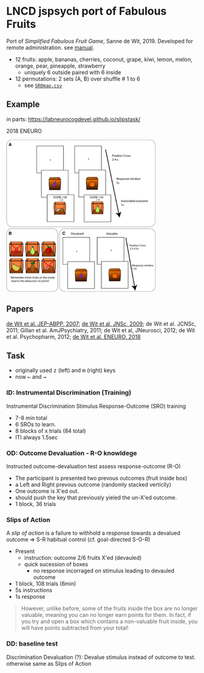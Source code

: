 # LNCD jspsych port of Fabulous Fruits

Port of *Simplified Fabulous Fruit Game*, Sanne de Wit, 2019. Developed for remote administration. see [manual](./SimplifiedFFG_Manual_2019.txt).



* 12 fruits: apple, bananas, cherries, coconut, grape, kiwi, lemon, melon, orange, pear, pineapple, strawberry
  * uniquely 6 outside paired with 6 inside
* 12 permutations: 2 sets (A, B) over shuffle # 1 to 6
  * see [`SROmap.csv`](./SROmap.csv)

## Example
in parts: https://labneurocogdevel.github.io/slipstask/


2018 ENEURO

[<img src="./task2018.jpg?raw=True" height=400>](./task2018.jpg)

## Papers
[de Wit et al. JEP-ABPP, 2007](https://doi.org/10.1037/0097-7403.33.1.1);
[de Wit et al. JNSc, 2009](https://doi.org/10.1523/JNEUROSCI.1639-09.2009);
de Wit et al. JCNSc, 2011;
Gillan et al. AmJPsychiatry, 2011;
de Wit et al, JNeurosci, 2012;
de Wit et al. Psychopharm, 2012;
[de Wit et al. ENEURO, 2018](https://dx.doi.org/10.1523%2FENEURO.0240-18.2018)

## Task
* originally used <kbd>z</kbd> (left) and <kbd>m</kbd> (right) keys
* now  <kbd>←</kbd> and <kbd>→</kbd>

### ID: Instrumental Discrimination (Training)
Instrumental Discrimination Stimulus Response-Outcome (SRO) training
* 7-8 min total
* 6 SROs to learn.
* 8 blocks of x trials (84 total)
* ITI always 1.5sec

### OD: Outcome Devaluation - R-O knowldege
Instructed outcome-devaluation test assess response-outcome (R-O)
* The participant is presented two prevous outcomes (fruit inside box)
 * a Left and Right prevous outcome (randomly stacked verticlly)
 * One outcome is X'ed out.
 * should push the key that previously yieled the un-X'ed outcome.
* 1 block, 36 trials

### Slips of Action
A *slip of action* is a failure to withhold a response towards a devalued outcome => S-R habitual control (cf.  goal-directed S-O-R) 
* Present
  * instruction: outcome 2/6 fruits X'ed (devauled)
  * quick sucession of boxes
    * no response incorraged on stimulus leading to devauled outcome
* 1 block, 108 trials (6min)
* 5s instructions
* 1s response

> However, unlike before, some of the fruits inside the box are no longer
> valuable, meaning you can no longer earn points for them. In fact, if
> you try and open a box which contains a non-valuable fruit inside, you
> will have points subtracted from your total!


### DD: baseline test
Discrimination Devaluation (?): Devalue stimulus instead of outcome to test. otherwise same as Slips of Action

